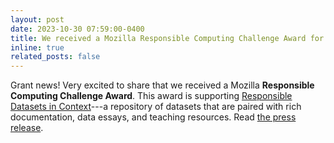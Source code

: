 ```yaml
---
layout: post
date: 2023-10-30 07:59:00-0400
title: We received a Mozilla Responsible Computing Challenge Award for our Responsible Datasets in Context project.
inline: true
related_posts: false
---
```


Grant news! Very excited to share that we received a Mozilla **Responsible Computing Challenge Award**. This award is supporting [Responsible Datasets in Context](https://www.responsible-datasets-in-context.com/)---a repository of datasets that are paired with rich documentation, data essays, and teaching resources. Read [the press release](https://foundation.mozilla.org/en/blog/mozilla-announces-15-new-responsible-computing-challenge-awardees-in-the-us/).